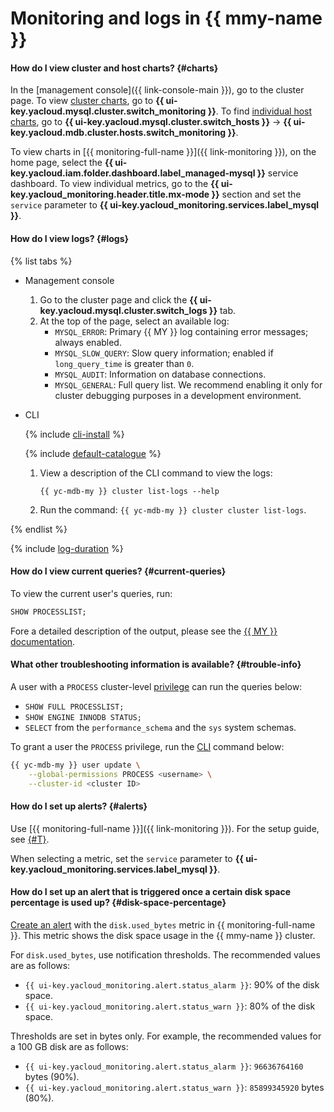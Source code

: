 # Monitoring and logs in {{ mmy-name }}

#### How do I view cluster and host charts? {#charts}

In the [management console]({{ link-console-main }}), go to the cluster page. To view [cluster charts](../../managed-mysql/operations/monitoring.md#monitoring-cluster), go to **{{ ui-key.yacloud.mysql.cluster.switch_monitoring }}**. To find [individual host charts](../../managed-mysql/operations/monitoring.md#monitoring-hosts), go to **{{ ui-key.yacloud.mysql.cluster.switch_hosts }}** → **{{ ui-key.yacloud.mdb.cluster.hosts.switch_monitoring }}**.

To view charts in [{{ monitoring-full-name }}]({{ link-monitoring }}), on the home page, select the **{{ ui-key.yacloud.iam.folder.dashboard.label_managed-mysql }}** service dashboard. To view individual metrics, go to the **{{ ui-key.yacloud_monitoring.header.title.mx-mode }}** section and set the `service` parameter to **{{ ui-key.yacloud_monitoring.services.label_mysql }}**.

#### How do I view logs? {#logs}

{% list tabs %}

- Management console

   1. Go to the cluster page and click the **{{ ui-key.yacloud.mysql.cluster.switch_logs }}** tab.
   1. At the top of the page, select an available log:
      * `MYSQL_ERROR`: Primary {{ MY }} log containing error messages; always enabled.
      * `MYSQL_SLOW_QUERY`: Slow query information; enabled if `long_query_time` is greater than `0`.
      * `MYSQL_AUDIT`: Information on database connections.
      * `MYSQL_GENERAL`: Full query list. We recommend enabling it only for cluster debugging purposes in a development environment.

- CLI

   {% include [cli-install](../../_includes/cli-install.md) %}

   {% include [default-catalogue](../../_includes/default-catalogue.md) %}

   1. View a description of the CLI command to view the logs:

      ```
      {{ yc-mdb-my }} cluster list-logs --help
      ```

   1. Run the command: `{{ yc-mdb-my }} cluster cluster list-logs`.

{% endlist %}

{% include [log-duration](../../_includes/mdb/log-duration-qa.md) %}

#### How do I view current queries? {#current-queries}

To view the current user's queries, run:

```sql
SHOW PROCESSLIST;
```

Fore a detailed description of the output, please see the [{{ MY }} documentation](https://dev.mysql.com/doc/refman/5.7/en/show-processlist.html).

#### What other troubleshooting information is available? {#trouble-info}

A user with a `PROCESS` cluster-level [privilege](../../managed-mysql/concepts/settings-list.md#setting-administrative-privileges) can run the queries below:
* `SHOW FULL PROCESSLIST;`
* `SHOW ENGINE INNODB STATUS;`
* `SELECT` from the `performance_schema` and the `sys` system schemas.

To grant a user the `PROCESS` privilege, run the [CLI](../../cli/) command below:

```bash
{{ yc-mdb-my }} user update \
    --global-permissions PROCESS <username> \
    --cluster-id <cluster ID>
```


#### How do I set up alerts? {#alerts}

Use [{{ monitoring-full-name }}]({{ link-monitoring }}). For the setup guide, see [{#T}](../../monitoring/operations/alert/create-alert.md).

When selecting a metric, set the `service` parameter to **{{ ui-key.yacloud_monitoring.services.label_mysql }}**.


#### How do I set up an alert that is triggered once a certain disk space percentage is used up? {#disk-space-percentage}

[Create an alert](../../managed-mysql/operations/monitoring.md#monitoring-integration) with the `disk.used_bytes` metric in {{ monitoring-full-name }}. This metric shows the disk space usage in the {{ mmy-name }} cluster.

For `disk.used_bytes`, use notification thresholds. The recommended values are as follows:

* `{{ ui-key.yacloud_monitoring.alert.status_alarm }}`: 90% of the disk space.
* `{{ ui-key.yacloud_monitoring.alert.status_warn }}`: 80% of the disk space.

Thresholds are set in bytes only. For example, the recommended values for a 100 GB disk are as follows:

* `{{ ui-key.yacloud_monitoring.alert.status_alarm }}`: `96636764160` bytes (90%).
* `{{ ui-key.yacloud_monitoring.alert.status_warn }}`: `85899345920` bytes (80%).
